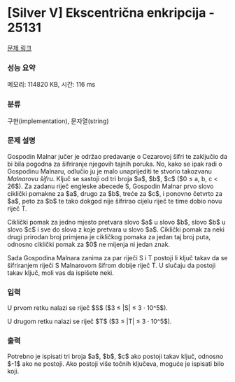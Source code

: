 # [Silver V] Ekscentrična enkripcija - 25131 

[문제 링크](https://www.acmicpc.net/problem/25131) 

### 성능 요약

메모리: 114820 KB, 시간: 116 ms

### 분류

구현(implementation), 문자열(string)

### 문제 설명

<p>Gospodin Malnar jučer je održao predavanje o Cezarovoj šifri te zaključio da bi bila pogodna za šifriranje njegovih tajnih poruka. No, kako se ipak radi o Gospodinu Malnaru, odlučio ju je malo unaprijediti te stvorio takozvanu <em>Malnarovu šifru</em>. Ključ se sastoji od tri broja $a$, $b$, $c$ ($0 ≤ a, b, c < 26$). Za zadanu riječ engleske abecede S, Gospodin Malnar prvo slovo ciklički pomakne za $a$, drugo za $b$, treće za $c$, i ponovno četvrto za $a$, peto za $b$ te tako dokgod nije šifrirao cijelu riječ te time dobio novu riječ T.</p>

<p>Ciklički pomak za jedno mjesto pretvara slovo $a$ u slovo $b$, slovo $b$ u slovo $c$ i sve do slova z koje pretvara u slovo $a$. Ciklički pomak za neki drugi prirodan broj primjena je cikličkog pomaka za jedan taj broj puta, odnosno ciklički pomak za $0$ ne mijenja ni jedan znak.</p>

<p>Sada Gospodina Malnara zanima za par riječi S i T postoji li ključ takav da se šifriranjem riječi S Malnarovom šifrom dobije riječ T. U slučaju da postoji takav ključ, moli vas da ispišete neki.</p>

### 입력 

 <p>U prvom retku nalazi se riječ $S$ ($3 ≤ |S| ≤ 3 · 10^5$).</p>

<p>U drugom retku nalazi se riječ $T$ ($3 ≤ |T| ≤ 3 · 10^5$).</p>

### 출력 

 <p>Potrebno je ispisati tri broja $a$, $b$, $c$ ako postoji takav ključ, odnosno $-1$ ako ne postoji. Ako postoji više točnih ključeva, moguće je ispisati bilo koji.</p>

